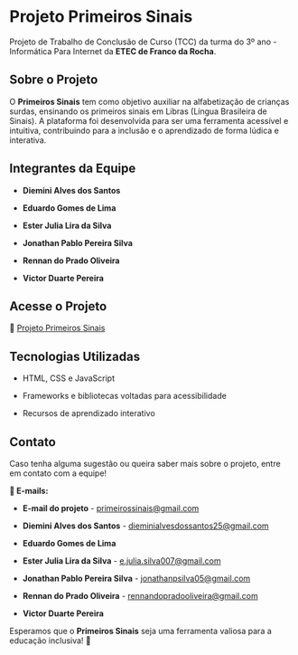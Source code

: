 # Projeto Primeiros Sinais

Projeto de Trabalho de Conclusão de Curso (TCC) da turma do 3º ano - Informática Para Internet da **ETEC de Franco da Rocha**.

## Sobre o Projeto

O **Primeiros Sinais** tem como objetivo auxiliar na alfabetização de crianças surdas, ensinando os primeiros sinais em Libras (Língua Brasileira de Sinais). A plataforma foi desenvolvida para ser uma ferramenta acessível e intuitiva, contribuindo para a inclusão e o aprendizado de forma lúdica e interativa.

## Integrantes da Equipe

- **Diemini Alves dos Santos**

- **Eduardo Gomes de Lima**

- **Ester Julia Lira da Silva**

- **Jonathan Pablo Pereira Silva**

- **Rennan do Prado Oliveira**

- **Victor Duarte Pereira**

## Acesse o Projeto

🔗 [Projeto Primeiros Sinais](https://primeiros-sinais.github.io/Projeto-Primeiros-Sinais/)

## Tecnologias Utilizadas

- HTML, CSS e JavaScript

- Frameworks e bibliotecas voltadas para acessibilidade

- Recursos de aprendizado interativo

## Contato

Caso tenha alguma sugestão ou queira saber mais sobre o projeto, entre em contato com a equipe!

**📧 E-mails:**

- **E-mail do projeto** - primeirossinais@gmail.com

- **Diemini Alves dos Santos** - dieminialvesdossantos25@gmail.com

- **Eduardo Gomes de Lima**

- **Ester Julia Lira da Silva** - e.julia.silva007@gmail.com

- **Jonathan Pablo Pereira Silva** - jonathanpsilva05@gmail.com

- **Rennan do Prado Oliveira** - rennandopradooliveira@gmail.com

- **Victor Duarte Pereira**

Esperamos que o **Primeiros Sinais** seja uma ferramenta valiosa para a educação inclusiva! 💙

